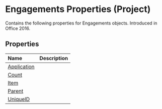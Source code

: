 
# Engagements Properties (Project)

Contains the following properties for Engagements objects. Introduced in Office 2016.


## Properties



|**Name**|**Description**|
|:-----|:-----|
|[Application](6e4c0204-6955-9298-e47a-357f1a600b5f.md)||
|[Count](e0d95ca6-50e9-c180-81bb-d1579a6d2405.md)||
|[Item](959abd12-3c55-25b9-2411-36a5b1f3bed7.md)||
|[Parent](dfd17c98-de11-ab6d-b7bb-9c0df3b1114e.md)||
|[UniqueID](35e9e64a-5ab9-ffda-2002-cb5a2b40eb7e.md)||
